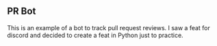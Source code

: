 ## PR Bot

This is an example of a bot to track pull request reviews. I saw a feat for discord and decided to create a feat in Python just to practice.
